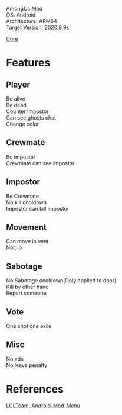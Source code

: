 AmongUs Mod  
OS: Android  
Architecture: ARM64  
Target Version: 2020.9.9s

[Core](https://github.com/BLACK-ARCHON/among-us-android-mod/tree/master/app/src/main/jni/src/Runtime)

# Features
## Player
Be alive  
Be dead  
Counter Impostor  
Can see ghosts chat  
Change color  

## Crewmate
Be impostor  
Crewmate can see impostor  

## Impostor
Be Crewmate  
No kill cooldown  
Impostor can kill impostor  

## Movement
Can move in vent  
Noclip  

## Sabotage
No Sabotage cooldown(Only applied to door)  
Kill by other hand  
Report someone  

## Vote
One shot one exile  

## Misc
No ads  
No leave penalty  

# References
[LGLTeam, Android-Mod-Menu](https://github.com/LGLTeam/Android-Mod-Menu)
